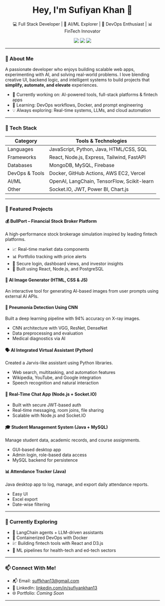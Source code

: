 <h1 align="center">Hey, I'm Sufiyan Khan 👋</h1>

<p align="center">
  💻 Full Stack Developer | 🤖 AI/ML Explorer | 🔧 DevOps Enthusiast | 📊 FinTech Innovator
</p>

<p align="center">
  <a href="mailto:suffkhan13@gmail.com"><img src="https://img.shields.io/badge/email-contact-red?style=for-the-badge&logo=gmail" /></a>
  <a href="https://www.linkedin.com/in/sufiyankhan13/"><img src="https://img.shields.io/badge/linkedin-profile-blue?style=for-the-badge&logo=linkedin" /></a>
  <a href="#"><img src="https://img.shields.io/badge/portfolio-view-blueviolet?style=for-the-badge&logo=react" /></a>
</p>

---

### 🚀 About Me

A passionate developer who enjoys building scalable web apps, experimenting with AI, and solving real-world problems. I love blending creative UI, backend logic, and intelligent systems to build projects that **simplify, automate, and elevate** experiences.

- 🔭 Currently working on: AI-powered tools, full-stack platforms & fintech apps  
- 🧠 Learning: DevOps workflows, Docker, and prompt engineering  
- 💡 Always exploring: Real-time systems, LLMs, and cloud automation

---

### 🧠 Tech Stack

| Category          | Tools & Technologies |
|-------------------|----------------------|
| Languages         | JavaScript, Python, Java, HTML/CSS, SQL |
| Frameworks        | React, Node.js, Express, Tailwind, FastAPI |
| Databases         | MongoDB, MySQL, Firebase |
| DevOps & Tools    | Docker, GitHub Actions, AWS EC2, Vercel |
| AI/ML             | OpenAI, LangChain, TensorFlow, Scikit-learn |
| Other             | Socket.IO, JWT, Power BI, Chart.js |

---

### 💼 Featured Projects

#### 💰 BullPort – Financial Stock Broker Platform  
A high-performance stock brokerage simulation inspired by leading fintech platforms.  
- 📈 Real-time market data components  
- 📊 Portfolio tracking with price alerts  
- 🔐 Secure login, dashboard views, and investor insights  
- 🎨 Built using React, Node.js, and PostgreSQL

#### 🎨 AI Image Generator (HTML, CSS & JS)  
An interactive tool for generating AI-based images from user prompts using external AI APIs.

#### 🧠 Pneumonia Detection Using CNN  
Built a deep learning pipeline with 94% accuracy on X-ray images.  
- CNN architecture with VGG, ResNet, DenseNet  
- Data preprocessing and evaluation  
- Medical diagnostics via AI

#### 🗣 AI Integrated Virtual Assistant (Python)  
Created a Jarvis-like assistant using Python libraries.  
- Web search, multitasking, and automation features  
- Wikipedia, YouTube, and Google integration  
- Speech recognition and natural interaction

#### 💬 Real-Time Chat App (Node.js + Socket.IO)  
- Built with secure JWT-based auth  
- Real-time messaging, room joins, file sharing  
- Scalable with Node.js and Socket.IO

#### 🎓 Student Management System (Java + MySQL)  
Manage student data, academic records, and course assignments.  
- GUI-based desktop app  
- Admin login, role-based data access  
- MySQL backend for persistence

#### 📊 Attendance Tracker (Java)  
Java desktop app to log, manage, and export daily attendance reports.  
- Easy UI  
- Excel export  
- Date-wise filtering

---

### 🧪 Currently Exploring

- 🧱 LangChain agents + LLM-driven assistants  
- 🐳 Containerized DevOps with Docker  
- 💹 Building fintech tools with React and D3.js  
- 🧪 ML pipelines for health-tech and ed-tech sectors

---

### 📫 Connect With Me!

- 📬 Email: suffkhan13@gmail.com  
- 💼 LinkedIn: [linkedin.com/in/sufiyankhan13](https://www.linkedin.com/in/sufiyankhan13/)  
- 🌐 Portfolio: *Coming Soon*

---

